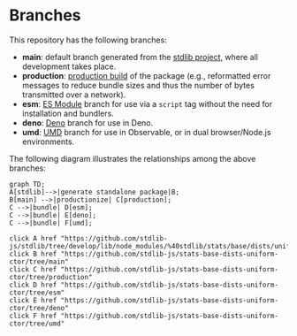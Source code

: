 <!--

@license Apache-2.0

Copyright (c) 2022 The Stdlib Authors.

Licensed under the Apache License, Version 2.0 (the "License");
you may not use this file except in compliance with the License.
You may obtain a copy of the License at

    http://www.apache.org/licenses/LICENSE-2.0

Unless required by applicable law or agreed to in writing, software
distributed under the License is distributed on an "AS IS" BASIS,
WITHOUT WARRANTIES OR CONDITIONS OF ANY KIND, either express or implied.
See the License for the specific language governing permissions and
limitations under the License.

-->

# Branches

This repository has the following branches:

-   **main**: default branch generated from the [stdlib project][stdlib-url], where all development takes place.
-   **production**: [production build][production-url] of the package (e.g., reformatted error messages to reduce bundle sizes and thus the number of bytes transmitted over a network).
-   **esm**: [ES Module][esm-url] branch for use via a `script` tag without the need for installation and bundlers.
-   **deno**: [Deno][deno-url] branch for use in Deno.
-   **umd**: [UMD][umd-url] branch for use in Observable, or in dual browser/Node.js environments.

The following diagram illustrates the relationships among the above branches:

```mermaid
graph TD;
A[stdlib]-->|generate standalone package|B;
B[main] -->|productionize| C[production];
C -->|bundle| D[esm];
C -->|bundle| E[deno];
C -->|bundle| F[umd];

click A href "https://github.com/stdlib-js/stdlib/tree/develop/lib/node_modules/%40stdlib/stats/base/dists/uniform/ctor"
click B href "https://github.com/stdlib-js/stats-base-dists-uniform-ctor/tree/main"
click C href "https://github.com/stdlib-js/stats-base-dists-uniform-ctor/tree/production"
click D href "https://github.com/stdlib-js/stats-base-dists-uniform-ctor/tree/esm"
click E href "https://github.com/stdlib-js/stats-base-dists-uniform-ctor/tree/deno"
click F href "https://github.com/stdlib-js/stats-base-dists-uniform-ctor/tree/umd"
```

[stdlib-url]: https://github.com/stdlib-js/stdlib/tree/develop/lib/node_modules/%40stdlib/stats/base/dists/uniform/ctor
[production-url]: https://github.com/stdlib-js/stats-base-dists-uniform-ctor/tree/production
[deno-url]: https://github.com/stdlib-js/stats-base-dists-uniform-ctor/tree/deno
[umd-url]: https://github.com/stdlib-js/stats-base-dists-uniform-ctor/tree/umd
[esm-url]: https://github.com/stdlib-js/stats-base-dists-uniform-ctor/tree/esm